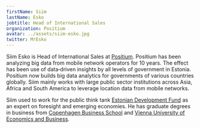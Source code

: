 ```yaml
---
firstName: Siim
lastName: Esko
jobtitle: Head of International Sales
organization: Positium
avatar: ../assets/siim-esko.jpg
twitter: MrEsko
---
```


Siim Esko is Head of International Sales at
[Positium](https://www.positium.com/). Positium has been analyzing big data from
mobile network operators for 10 years. The effect has been use of data‐driven
insights by all levels of government in Estonia. Positium now builds big data
analytics for governments of various countries globally. Siim mainly works with
large public sector institutions across Asia, Africa and South America to
leverage location data from mobile networks.

Siim used to work for the public think tank
[Estonian Development Fund](http://www.arengufond.ee/en/) as an expert on
foresight and emerging economies. He has graduate degrees in business from
[Copenhagen Business School](https://www.cbs.dk/en) and
[Vienna University of Economics and Business](https://www.wu.ac.at/en/).
